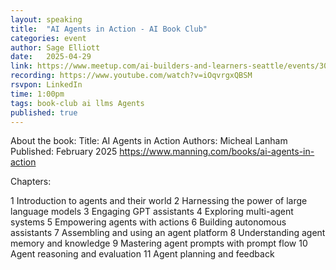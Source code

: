 ```yaml
---
layout: speaking
title:  "AI Agents in Action - AI Book Club"
categories: event
author: Sage Elliott
date:   2025-04-29
link: https://www.meetup.com/ai-builders-and-learners-seattle/events/306333138/
recording: https://www.youtube.com/watch?v=iOqvrgxQBSM
rsvpon: LinkedIn
time: 1:00pm
tags: book-club ai llms Agents
published: true
---
```

About the book:
Title: AI Agents in Action
Authors: Micheal Lanham
Published: February 2025
https://www.manning.com/books/ai-agents-in-action

Chapters:

1 Introduction to agents and their world
2 Harnessing the power of large language models
3 Engaging GPT assistants
4 Exploring multi-agent systems
5 Empowering agents with actions
6 Building autonomous assistants
7 Assembling and using an agent platform
8 Understanding agent memory and knowledge
9 Mastering agent prompts with prompt flow
10 Agent reasoning and evaluation
11 Agent planning and feedback